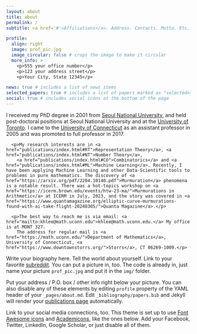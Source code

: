 ```yaml
---
layout: about
title: about
permalink: /
subtitle: <a href='#'>Affiliations</a>. Address. Contacts. Motto. Etc.

profile:
  align: right
  image: prof_pic.jpg
  image_circular: false # crops the image to make it circular
  more_info: >
    <p>555 your office number</p>
    <p>123 your address street</p>
    <p>Your City, State 12345</p>

news: true # includes a list of news items
selected_papers: true # includes a list of papers marked as "selected={true}"
social: true # includes social icons at the bottom of the page
---
```


<p>I received my PhD degree in 2001 from <a href="https://en.snu.ac.kr/">Seoul National University</a>, and held post-doctoral 
        positions at Seoul National University and at the <a href="https://www.utoronto.ca/">University
        of Toronto</a>. I came to the <a href="https://uconn.edu/">University of Connecticut</a> as an assistant professor in 2005
        and was promoted to full professor in 2017. </p>
      
      <p>My research interests are in <a href="publications/index.html#RT">Representation Theory</a>, <a href="publications/index.html#NT">Number Theory</a>, 
        <a href="publications/index.html#CO">Combinatorics</a> and <a href="publications/index.html#ML">Machine Learning</a>. Recently, I have been applying Machine Learning and other Data-Scientific tools to problems in pure mathematics. The discovery of <a href="https://arxiv.org/pdf/2204.10140.pdf">Murmuration</a> phenomena is a notable result. There was a hot-topics workshop on <a href="https://icerm.brown.edu/events/htw-23-ma/">Murmurations in Arithmetic</a> at ICERM in July, 2023, and the story was covered in <a href="https://www.quantamagazine.org/elliptic-curve-murmurations-found-with-ai-take-flight-20240305/">Quanta Magazine</a>.</p>

      <p>The best way to reach me is via email: <a href="mailto:khlee@math.uconn.edu">khlee@math.uconn.edu.</a> My office is at MONT 327.
        The address for regular mail is <a href="https://math.uconn.edu/">Department of Mathematics</a>, University of Connecticut, <a href="https://www.downtownstorrs.org/">Storrs</a>, CT 06269-1009.</p>



Write your biography here. Tell the world about yourself. Link to your favorite [subreddit](http://reddit.com). You can put a picture in, too. The code is already in, just name your picture `prof_pic.jpg` and put it in the `img/` folder.

Put your address / P.O. box / other info right below your picture. You can also disable any of these elements by editing `profile` property of the YAML header of your `_pages/about.md`. Edit `_bibliography/papers.bib` and Jekyll will render your [publications page](/al-folio/publications/) automatically.

Link to your social media connections, too. This theme is set up to use [Font Awesome icons](https://fontawesome.com/) and [Academicons](https://jpswalsh.github.io/academicons/), like the ones below. Add your Facebook, Twitter, LinkedIn, Google Scholar, or just disable all of them.
